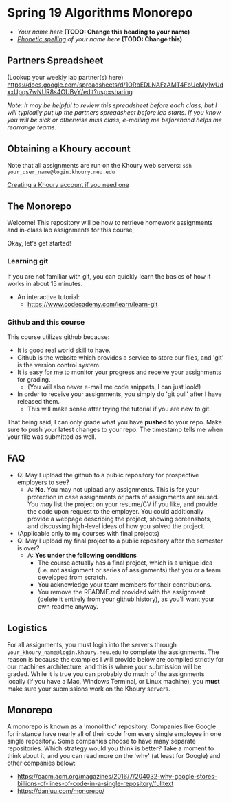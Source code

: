 # Spring 19 Algorithms Monorepo

* *Your name here* **(TODO: Change this heading to your name)**
* *[Phonetic spelling](https://dictionary.cambridge.org/us/help/phonetics.html) of your name here* **(TODO: Change this)**

## Partners Spreadsheet
(Lookup your weekly lab partner(s) here) 
https://docs.google.com/spreadsheets/d/1ORbEDLNAFzAMT4FbUeMy1wUdxxUpqs7wNUR8s4OUByY/edit?usp=sharing

*Note: It may be helpful to review this spreadsheet before each class, but I will typically put up the partners spreadsheet before lab starts. If you know you will be sick or otherwise miss class, e-mailing me beforehand helps me rearrange teams.*

## Obtaining a Khoury account

Note that all assignments are run on the Khoury web servers: `ssh your_user_name@login.khoury.neu.edu`

[Creating a Khoury account if you need one](https://www.khoury.northeastern.edu/systems/getting-started/) 

## The Monorepo

Welcome! This repository will be how to retrieve homework assignments and in-class lab assignments for this course,

Okay, let's get started!

### Learning git
If you are not familiar with git, you can quickly learn the basics of how it works in about 15 minutes.

* An interactive tutorial: 
  * https://www.codecademy.com/learn/learn-git

### Github and this course

This course utilizes github because:

- It is good real world skill to have.
- Github is the website which provides a service to store our files, and 'git' is the version control system.
- It is easy for me to monitor your progress and receive your assignments for grading.
  - (You will also never e-mail me code snippets, I can just look!)
- In order to receive your assignments, you simply do 'git pull' after I have released them.
  - This will make sense after trying the tutorial if you are new to git.

That being said, I can only grade what you have **pushed** to your repo. Make sure to push your latest changes to your repo. The timestamp tells me when your file was submitted as well.

## FAQ

- Q: May I upload the github to a public repository for prospective employers to see?
  - A: **No**. You may not upload any assignments. This is for your protection in case assignments or parts of assignments are reused. You *may* list the project on your resume/CV if you like, and provide the code upon request to the employer. You could additionally provide a webpage describing the project, showing screenshots, and discussing high-level ideas of how you solved the project.
- (Applicable only to my courses with final projects)
- Q: May I upload my final project to a public repository after the semester is over?
  - A: **Yes under the following conditions**
    - The course actually has a final project, which is a unique idea (i.e. not assignment or series of assignments) that you or a team developed from scratch.
    - You acknowledge your team members for their contributions.
    - You remove the README.md provided with the assignment (delete it entirely from your github history), as you'll want your own readme anyway.

## Logistics
For all assignments, you must login into the servers through `your_khoury_name@login.khoury.neu.edu` to complete the assignments. The reason is because the examples I will provide below are compiled strictly for our machines architecture, and this is where your submission will be graded. While it is true you can probably do much of the assignments locally (if you have a Mac, Windows Terminal, or Linux machine), you **must** make sure your submissions work on the Khoury servers.

## Monorepo

A monorepo is known as a 'monolithic' repository. Companies like Google for instance have nearly all of their code from every single employee in one single repository. Some companies choose to have many separate repositories. Which strategy would you think is better? Take a moment to think about it, and you can read more on the 'why' (at least for Google) and other companies below: 

* https://cacm.acm.org/magazines/2016/7/204032-why-google-stores-billions-of-lines-of-code-in-a-single-repository/fulltext
* https://danluu.com/monorepo/
